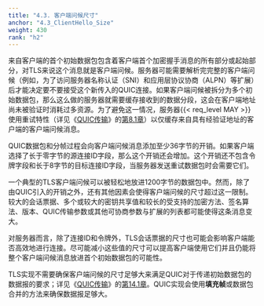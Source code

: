 ```yaml
---
title: "4.3. 客户端问候尺寸"
anchor: "4.3_ClientHello_Size"
weight: 430
rank: "h2"
---
```


来自客户端的首个初始数据包包含着客户端首个加密握手消息的所有部分或起始部分，对TLS来说这个消息就是客户端问候。服务器可能需要解析完完整的客户端问候（例如，为了访问服务器名称认证（SNI）和应用层协议协商（ALPN）等扩展）后才能决定要不要接受这个新传入的QUIC连接。如果客户端问候被拆分为多个初始数据包，那么这么做的服务器就需要缓存接收到的数据分段，这会在客户端地址尚未被验证时消耗过多资源。为了避免这一情况，服务器{{< req_level MAY >}}使用重试特性（详见《[QUIC传输]()》的[第8.1章]()）以仅缓存来自具有经验证地址的客户端的客户端问候消息。

QUIC数据包和分帧过程会向客户端问候消息添加至少36字节的开销。如果客户端选择了长于零字节的源连接ID字段，那么这个开销还会增加。这个开销还不包含令牌字段和长于8字节的目标连接ID字段，当服务器发送重试数据包时会需要它们。

一个典型的TLS客户端问候可以被轻松地放进1200字节的数据包中。然而，除了由QUIC引入的开销之外，还有其他因素会使得客户端问候的尺寸超过这一限制。较大的会话票据、多个或较大的密钥共享值和较长的受支持的加密方法、签名算法、版本、QUIC传输参数或其他可协商参数与扩展的列表都可能使得这条消息变大。

对服务器而言，除了连接ID和令牌外，TLS会话票据的尺寸也可能会影响客户端能否高效地进行连接。尽可能减小这些值的尺寸可以提高客户端使用它们并且仍能将整个客户端问候消息放进首个初始数据包的可能性。

TLS实现不需要确保客户端问候的尺寸足够大来满足QUIC对于传递初始数据包的数据报的要求；详见《[QUIC传输]()》的[第14.1章]()。QUIC实现会使用**填充帧**或数据包合并的方法来确保数据报足够大。
